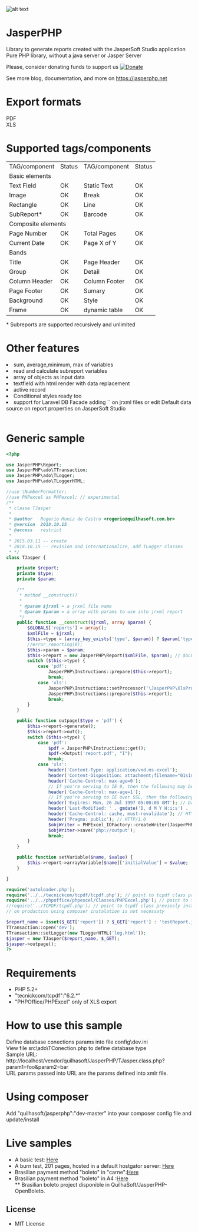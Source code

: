 ![alt text](https://jasperphp.net/wp-content/uploads/2020/01/cropped-ms-icon-150x150-2.png) 

# JasperPHP
Library to generate reports created with the JasperSoft Studio application<br>
Pure PHP library, without a java server or Jasper Server

Please, consider donating funds to support us
[![Donate](https://img.shields.io/badge/Donate-PayPal-green.svg)](https://www.paypal.com/cgi-bin/webscr?cmd=_s-xclick&hosted_button_id=EE7CD4UZEL3A4&source=url)

See more blog, documentation, and more on https://jasperphp.net 

# Export formats
 PDF <br>
 XLS

# Supported tags/components
<table>
    <tr>
        <td>TAG/component</td>
        <td>Status</td>
        <td>TAG/component</td>
        <td>Status</td>
    </tr>
    <tr>
        <td colspan="4">Basic elements</td>
    </tr>
    <tr>
        <td>Text Field</td>
        <td>OK</td>
        <td>Static Text</td>
        <td>OK</td>
    </tr>
    <tr>
        <td>Image</td>
        <td>OK</td>
        <td>Break</td>
        <td>OK</td>
    </tr>
    <tr>
        <td>Rectangle</td>
        <td>OK</td>
        <td>Line</td>
        <td>OK</td>
    </tr>
    <tr>
        <td>SubReport*</td>
        <td>OK</td>
        <td>Barcode</td>
        <td>OK</td>
    </tr>
    <tr>
        <td colspan="4">Composite elements</td>
    </tr>
    <tr>
        <td>Page Number</td>
        <td>OK</td>
        <td>Total Pages</td>
        <td>OK</td>
    </tr>
    <tr>
        <td>Current Date</td>
        <td>OK</td>
        <td>Page X of Y</td>
        <td>OK</td>
    </tr>
    <tr>
        <td colspan="4">Bands</td>
    </tr>
    <tr>
        <td>Title</td>
        <td>OK</td>
        <td>Page Header</td>
        <td>OK</td>
    </tr>
    <tr>
        <td>Group</td>
        <td>OK</td>
        <td>Detail</td>
        <td>OK</td>
    </tr>
    <tr>
        <td>Column Header</td>
        <td>OK</td>
        <td>Column Footer</td>
        <td>OK</td>
    </tr>
    <tr>
        <td>Page Footer</td>
        <td>OK</td>
        <td>Sumary</td>
        <td>OK</td>
    </tr>
    <tr>
        <td>Background</td>
        <td>OK</td>
        <td>Style</td>
        <td>OK</td>
    </tr>
    <tr>
        <td>Frame</td>
        <td>OK</td>
        <td>dynamic table</td>
        <td>OK</td>
    </tr>
</table>
* Subreports are supported recursively and unlimited

# Other features
<lu>
    <li>sum, average,minimum, max of variables</li>
    <li>read and calculate subreport variables</li>
    <li>array of objects as input data</li>
    <li>textfield with html render with data replacement</li>
    <li>active record</li>
    <li>Conditional styles ready too</li>
    <li>support for Laravel DB Facade adding `<property name="net.sf.jasperreports.data.adapter" value="laravel.sqlsrv"/>` on jrxml files or edit Default data source on report properties on JasperSoft Studio</li>
</lu>
<br>

# Generic sample
```php
<?php

use JasperPHP\Report;
use JasperPHP\ado\TTransaction;
use JasperPHP\ado\TLogger;
use JasperPHP\ado\TLoggerHTML;

//use \NumberFormatter;
//use PHPexcel as PHPexcel; // experimental
/**
 * classe TJasper
 *
 * @author   Rogerio Muniz de Castro <rogerio@quilhasoft.com.br>
 * @version  2018.10.15
 * @access   restrict
 * 
 * 2015.03.11 -- create
 * 2018.10.15 -- revision and internationalize, add TLogger classes
 * */
class TJasper {

    private $report;
    private $type;
    private $param;

    /**
     * method __construct()
     * 
     * @param $jrxml = a jrxml file name
     * @param $param = a array with params to use into jrxml report
     */
    public function __construct($jrxml, array $param) {
        $GLOBALS['reports'] = array();
        $xmlFile = $jrxml;
        $this->type = (array_key_exists('type', $param)) ? $param['type'] : 'pdf';
        //error_reporting(0);
        $this->param = $param;
        $this->report = new JasperPHP\Report($xmlFile, $param); // $GLOBALS['reports'][$xmlFile];
        switch ($this->type) {
            case 'pdf':
                JasperPHP\Instructions::prepare($this->report);
                break;
            case 'xls':
                JasperPHP\Instructions::setProcessor('\JasperPHP\XlsProcessor');
                JasperPHP\Instructions::prepare($this->report);
                break;
        }
    }

    public function outpage($type = 'pdf') {
        $this->report->generate();
        $this->report->out();
        switch ($this->type) {
            case 'pdf':
                $pdf = JasperPHP\Instructions::get();
                $pdf->Output('report.pdf', "I");
                break;
            case 'xls':
                header('Content-Type: application/vnd.ms-excel');
                header('Content-Disposition: attachment;filename="01simple.xls"');
                header('Cache-Control: max-age=0');
                // If you're serving to IE 9, then the following may be needed
                header('Cache-Control: max-age=1');
                // If you're serving to IE over SSL, then the following may be needed
                header('Expires: Mon, 26 Jul 1997 05:00:00 GMT'); // Date in the past
                header('Last-Modified: ' . gmdate('D, d M Y H:i:s') . ' GMT'); // always modified
                header('Cache-Control: cache, must-revalidate'); // HTTP/1.1
                header('Pragma: public'); // HTTP/1.0
                $objWriter = PHPExcel_IOFactory::createWriter(JasperPHP\Instructions::$objOutPut, 'Excel5');
                $objWriter->save('php://output');
                break;
        }
    }

    public function setVariable($name, $value) {
        $this->report->arrayVariable[$name]['initialValue'] = $value;
    }

}

require('autoloader.php');
require('../../tecnickcom/tcpdf/tcpdf.php'); // point to tcpdf class previosly instaled , (probaly in composer instalations)
require('../../phpoffice/phpexcel/Classes/PHPExcel.php'); // point to tcpdf class previosly instaled , (probaly in composer instalations)
//require('../TCPDF/tcpdf.php'); // point to tcpdf class previosly instaled , (probaly in stand alone instalations)
// on production using composer instalation is not necessaty 

$report_name = isset($_GET['report']) ? $_GET['report'] : 'testReport.jrxml';  // sql into testReport.txt report do not select any table.
TTransaction::open('dev');
TTransaction::setLogger(new TLoggerHTML('log.html'));
$jasper = new TJasper($report_name, $_GET);
$jasper->outpage();
?>

```

# Requirements
* PHP 5.2+
* "tecnickcom/tcpdf":"6.2.*"
* "PHPOffice/PHPExcel" only of XLS export

# How to use this sample
Define database conections params into file config\dev.ini<br>
View file src\ado\TConection.php to define database type<br>
Sample URL:<br>
http://localhost/vendor/quilhasoft/JasperPHP/TJasper.class.php?param1=foo&param2=bar<br>
URL params passed into URL are the params defined into xmlr file.<br>
# Using composer
Add "quilhasoft/jasperphp":"dev-master" into your composer config file and update/install

# Live samples<br>
* A basic test: <a href='http://quilhasoft.net/Jasper/vendor/quilhasoft/JasperPHP/TJasper.class.php'>Here</a><br>
* A burn test, 201 pages, hosted in a default hostgator server: <a href='http://quilhasoft.net/Jasper/vendor/quilhasoft/JasperPHP/TJasper.class.php?report=cities/region.jrxml'>Here</a><br>
* Brasilian payment method "boleto" in "carne":<a href='http://quilhasoft.net/Jasper/vendor/quilhasoft/JasperPHP-OpenBoleto/itauJasper.php'>Here</a><br>
* Brasilian payment method "boleto" in A4 :<a href='http://quilhasoft.net/Jasper/vendor/quilhasoft/JasperPHP-OpenBoleto/itauJasperA4.php'>Here</a><br>
 ** Brasilian boleto project disponible in QuilhaSoft/JasperPHP-OpenBoleto.

## License

* MIT License
